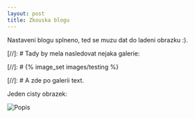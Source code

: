 ```yaml
---
layout: post
title: Zkouska blogu
---
```


Nastaveni blogu splneno, ted se muzu dat do ladeni obrazku :).

[//]: # Tady by mela nasledovat nejaka galerie:

[//]: # {% image_set images/testing %}

[//]: # A zde po galerii text.

Jeden cisty obrazek:

<img src="https://bender250.github.io/images/testing/IMG_4392.jpg" alt="Popis">


